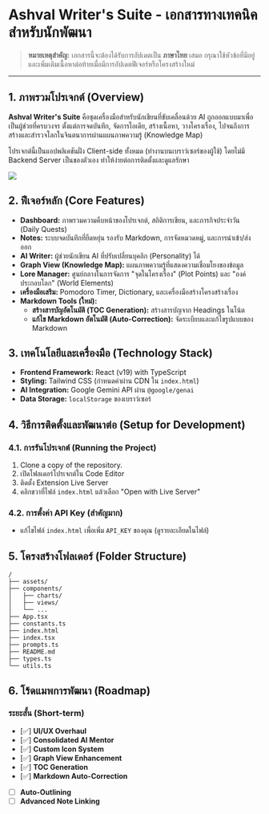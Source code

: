 # Ashval Writer's Suite - เอกสารทางเทคนิคสำหรับนักพัฒนา

> **หมายเหตุสำคัญ:** เอกสารนี้จะต้องได้รับการอัปเดตเป็น **ภาษาไทย** เสมอ กรุณาใช้หัวข้อที่มีอยู่และเพิ่มเติมเนื้อหาต่อท้ายเมื่อมีการอัปเดตฟีเจอร์หรือโครงสร้างใหม่

---

## 1. ภาพรวมโปรเจกต์ (Overview)

**Ashval Writer's Suite** คือชุดเครื่องมือสำหรับนักเขียนที่ขับเคลื่อนด้วย AI ถูกออกแบบมาเพื่อเป็นผู้ช่วยที่ครบวงจร ตั้งแต่การจดบันทึก, จัดการไอเดีย, สร้างเนื้อหา, วางโครงเรื่อง, ไปจนถึงการสร้างและสำรวจโลกในจินตนาการผ่านแผนภาพความรู้ (Knowledge Map)

โปรเจกต์นี้เป็นแอปพลิเคชันฝั่ง Client-side ทั้งหมด (ทำงานบนเบราว์เซอร์ของผู้ใช้) โดยไม่มี Backend Server เป็นของตัวเอง ทำให้ง่ายต่อการติดตั้งและดูแลรักษา

<!-- เพิ่มภาพสาธิต GIF -->
![](assets/demo.gif)

## 2. ฟีเจอร์หลัก (Core Features)

-   **Dashboard:** ภาพรวมความคืบหน้าของโปรเจกต์, สถิติการเขียน, และภารกิจประจำวัน (Daily Quests)
-   **Notes:** ระบบจดบันทึกที่ยืดหยุ่น รองรับ Markdown, การจัดหมวดหมู่, และการนำเข้า/ส่งออก
-   **AI Writer:** ผู้ช่วยนักเขียน AI ที่ปรับเปลี่ยนบุคลิก (Personality) ได้
-   **Graph View (Knowledge Map):** แผนภาพความรู้ที่แสดงความเชื่อมโยงของข้อมูล
-   **Lore Manager:** ศูนย์กลางในการจัดการ "จุดในโครงเรื่อง" (Plot Points) และ "องค์ประกอบโลก" (World Elements)
-   **เครื่องมือเสริม:** Pomodoro Timer, Dictionary, และเครื่องมือสร้างโครงสร้างเรื่อง
-   **Markdown Tools (ใหม่):**
    -   **สร้างสารบัญอัตโนมัติ (TOC Generation):** สร้างสารบัญจาก Headings ในโน้ต
    -   **แก้ไข Markdown อัตโนมัติ (Auto-Correction):** จัดระเบียบและแก้ไขรูปแบบของ Markdown

## 3. เทคโนโลยีและเครื่องมือ (Technology Stack)

-   **Frontend Framework:** React (v19) with TypeScript
-   **Styling:** Tailwind CSS (กำหนดค่าผ่าน CDN ใน `index.html`)
-   **AI Integration:** Google Gemini API ผ่าน `@google/genai`
-   **Data Storage:** `localStorage` ของเบราว์เซอร์

## 4. วิธีการติดตั้งและพัฒนาต่อ (Setup for Development)

### 4.1. การรันโปรเจกต์ (Running the Project)

1.  Clone a copy of the repository.
2.  เปิดโฟลเดอร์โปรเจกต์ใน Code Editor
3.  ติดตั้ง Extension Live Server
4.  คลิกขวาที่ไฟล์ `index.html` แล้วเลือก "Open with Live Server"

### 4.2. การตั้งค่า API Key (สำคัญมาก)

- แก้ไขไฟล์ `index.html` เพื่อเพิ่ม `API_KEY` ของคุณ (ดูรายละเอียดในไฟล์)

## 5. โครงสร้างโฟลเดอร์ (Folder Structure)

```
/
├── assets/
├── components/
│   ├── charts/
│   ├── views/
│   └── ...
├── App.tsx
├── constants.ts
├── index.html
├── index.tsx
├── prompts.ts
├── README.md
├── types.ts
└── utils.ts
```

## 6. โร้ดแมพการพัฒนา (Roadmap)

### ระยะสั้น (Short-term)
- [✅] **UI/UX Overhaul**
- [✅] **Consolidated AI Mentor**
- [✅] **Custom Icon System**
- [✅] **Graph View Enhancement**
- [✅] **TOC Generation**
- [✅] **Markdown Auto-Correction**
- [ ] **Auto-Outlining**
- [ ] **Advanced Note Linking**
